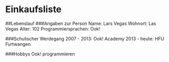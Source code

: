 # Einkaufsliste
##Lebenslauf
###Angaben zur Person
Name: Lars Vegas
Wohnort: Las Vegas
Alter: 102
Programmiersprachen: Ook!

###Schulischer Werdegang
2007 - 2013:  Ook! Academy
2013 - heute: HFU Furtwangen

###Hobbys
Ook! programmieren
